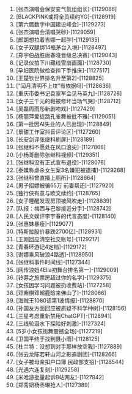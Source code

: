 
1. [张杰演唱会保安变气氛组组长]-[1129086]
1. [BLACKPINK或将全员续约YG]-[1128919]
1. [第六届数字中国建设峰会]-[1129273]
1. [张杰演唱会清唱哭砂]-[1129059]
1. [郎朗想拉着吉娜一起胖]-[1129135]
1. [女子双腿绑14瓶茅台入境]-[1128497]
1. [郑宇伯战胜唐春晓晋级总决赛]-[1129043]
1. [记录仪拍下川藏线雪崩画面]-[1128730]
1. [孕妇医院做检查摔下手推床]-[1127517]
1. [王楚钦世界排名升至第2]-[1128825]
1. [“闰月清明不上坟”有依据吗]-[1128636]
1. [重庆市委书记袁家军会见马英九]-[1128728]
1. [女子三千元的鞋被修坏当场气哭]-[1128712]
1. [吴磊周雨彤新剧吻戏]-[1127429]
1. [杨丽萍爱徒跳孔雀舞被批不雅]-[1129051]
1. [第一批因AI失业的人已出现]-[1128849]
1. [景甜工作室抖音评论区]-[1127260]
1. [长安剑评张继科刷屏]-[1128189]
1. [张继科不愿处在风口浪尖]-[1127868]
1. [小杨哥删除张继科视频]-[1129351]
1. [张继科没有正式宣布退役]-[1128076]
1. [泰媒称虐杀女生案3名嫌犯被逮捕]-[1129268]
1. [张继科曾直播上厕所]-[1128664]
1. [男子招嫖被骗65万 前妻帮还]-[1127920]
1. [独行侠有意与欧文续约]-[1128765]
1. [女子睡醒发现房顶被风吹走]-[1128839]
1. [队报：梅西与巴黎接近分手]-[1128742]
1. [人民文娱评李宇春的代言态度]-[1128140]
1. [张惠妹暴瘦]-[1129077]
1. [特斯拉股价暴跌2700亿]-[1128931]
1. [王刚回应清空社交账号]-[1129217]
1. [青春环游记4定档]-[1129172]
1. [谢娜乘风破浪4路透]-[1128950]
1. [张继科事件时间线]-[1127344]
1. [网传浪姐4Ella初舞台排名第一]-[1129009]
1. [铃芽之旅票房超过你的名字]-[1129375]
1. [女孩因学习问题被扔收费站]-[1127258]
1. [邓紫棋邓超鹿晗来佛山了]-[1128066]
1. [海贼王1080话第1波情报]-[1128870]
1. [孙国友方面回应被质疑不科学种树]-[1128156]
1. [三星考虑重新禁用ChatGPT]-[1128941]
1. [三线轮洄水下探险好刺激]-[1127324]
1. [5岁小女孩街舞震撼全场]-[1127219]
1. [卫国平终于找到聂小雨]-[1128125]
1. [杜兰特：没想到对手那样放空我]-[1127889]
1. [张云龙陈若轩山河之影追剧团]-[1128266]
1. [女子被母亲扣户口簿 民政部支招]-[1128544]
1. [光遇六连复刻]-[1129258]
1. [米哈游批量起诉B站网友]-[1127842]
1. [郑秀妍杨丞琳抢人]-[1127389]